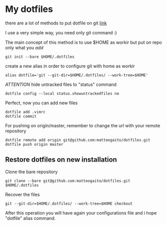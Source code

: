 # My dotfiles

there are a lot of methods to put dotfile on git [link](https://dotfiles.github.io/)

I use a very simple way, you need only git command :)

The main concept of this method is to use $HOME as workir but put on repo only what you *add* 

````
git init --bare $HOME/.dotfiles
````

create a new alias in order to configure git with home as workir
````
alias dotfile='git --git-dir=$HOME/.dotfiles/ --work-tree=$HOME'
````

*ATTENTION* hide untracked files to "status" command
````
dotfile config --local status.showuntrackedfiles no
````

Perfect, now you can add new files
````
dotfile add .vimrc
dotfile commit
````

For pushing on origin/master, remember to change the url with your remote repository
````
dotfile remote add origin git@github.com:matteogaito/dotfiles.git
dotfile push origin master
````

## Restore dotfiles on new installation
Clone the bare repository
````
git clone --bare git@github.com:matteogaito/dotfiles.git $HOME/.dotfiles
````
Recover the files
````
git --git-dir=$HOME/.dotfiles/ --work-tree=$HOME checkout
````
After this operation you will have again your configurations file and i hope "dotfile" alias command.
